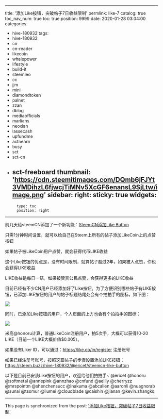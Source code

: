 
---
title: '添加Like按钮，突破帖子7日收益限制'
permlink: like-7
catalog: true
toc_nav_num: true
toc: true
position: 9999
date: 2020-01-28 03:04:00
categories:
- hive-180932
tags:
- hive-180932
- cn
- cn-reader
- likecoin
- whalepower
- lifestyle
- build-it
- steemleo
- cc
- jjm
- mini
- diamondtoken
- palnet
- zzan
- dblog
- mediaofficials
- marlians
- neoxian
- lassecash
- upfundme
- actnearn
- busy
- sct
- sct-cn
- sct-freeboard
thumbnail: 'https://cdn.steemitimages.com/DQmb6jFJYt3VMDihzL6fjwcjTiMNv5XcGF6enansL9SjLtw/image.png'
sidebar:
    right:
        sticky: true
widgets:
    -
        type: toc
        position: right
---


前几天给steemCN添加了一个新功能：[SteemCN添加Like Button](https://steem.buzz/hive-180932/@ericet/steemcn-like-button)

只需1分钟时间设置，就可以给自己在Steem上所有的帖子添加LikeCoin上的点赞按钮

如果帖子被LikeCoin用户点赞，就会获得代币LIKE收益

这个Like按钮的优点是，没有时间限制，就算帖子超过2年，如果被人点赞，你也会获得LIKE收益

LIKE收益是每日一结，如果被赞赏公民点赞，会获得更多的LIKE收益

目前已经有不少CN用户已经添加好了Like按钮，为了方便识别哪些帖子有LIKE按钮，已添加LIKE按钮的用户的帖子标题结尾处会有个拍拍手的图标，如下图：

![](https://cdn.steemitimages.com/DQmb6jFJYt3VMDihzL6fjwcjTiMNv5XcGF6enansL9SjLtw/image.png)

同时，已添加Like按钮的用户，个人页面的上方也会有个拍拍手的图标：

![](https://cdn.steemitimages.com/DQmPzZfDDKYPcJVt1iP3CVhC2nkQjzPvc3aoWf2KjvkVzna/image.png)

米高@honoru计算，普通LikeCoin注册用户，拍5次手，大概可以获得10-20 LIKE（目前一个LIKE大概价值$0.005）。


如果没有Liker ID，可以通过：https://like.co/in/register 注册账号

如果已经注册号账号，按照这篇帖子的步骤设置添加LIKE按钮：https://steem.buzz/hive-180932/@ericet/steemcn-like-button


以下是目前已安装Like按钮的用户，欢迎给他们拍拍手~
@ericet
@honoru
@softmetal
@annepink
@annzhao
@cnfund
@aellly
@cherryzz
@mrspointm
@shenchensucc
@lnakuma
@abcallen
@aaronli
@nuagnorab
@sunai
@tsomur
@liumei
@cloudblade
@caishin
@jianan
@kevin.zhangkq

- - -

This page is synchronized from the post: ['添加Like按钮，突破帖子7日收益限制'](https://steemit.com/@ericet/like-7)
